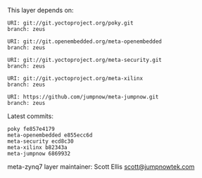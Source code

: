 This layer depends on:

    URI: git://git.yoctoproject.org/poky.git
    branch: zeus

    URI: git://git.openembedded.org/meta-openembedded
    branch: zeus

    URI: git://git.yoctoproject.org/meta-security.git
    branch: zeus

    URI: git://git.yoctoproject.org/meta-xilinx
    branch: zeus 

    URI: https://github.com/jumpnow/meta-jumpnow.git
    branch: zeus

Latest commits:

    poky fe857e4179
    meta-openembedded e855ecc6d
    meta-security ecd8c30
    meta-xilinx b82343a
    meta-jumpnow 6869932

meta-zynq7 layer maintainer: Scott Ellis <scott@jumpnowtek.com>
